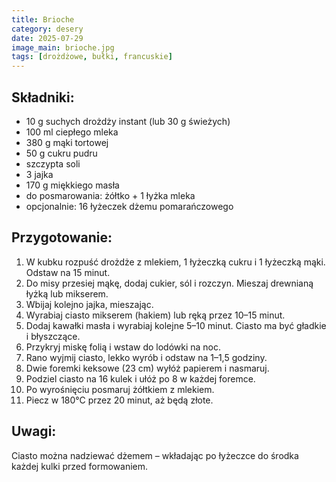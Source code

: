 ```yaml
---
title: Brioche
category: desery
date: 2025-07-29
image_main: brioche.jpg
tags: [drożdżowe, bułki, francuskie]
---
```


## Składniki:
- 10 g suchych drożdży instant (lub 30 g świeżych)
- 100 ml ciepłego mleka
- 380 g mąki tortowej
- 50 g cukru pudru
- szczypta soli
- 3 jajka
- 170 g miękkiego masła
- do posmarowania: żółtko + 1 łyżka mleka
- opcjonalnie: 16 łyżeczek dżemu pomarańczowego

## Przygotowanie:
1. W kubku rozpuść drożdże z mlekiem, 1 łyżeczką cukru i 1 łyżeczką mąki. Odstaw na 15 minut.
2. Do misy przesiej mąkę, dodaj cukier, sól i rozczyn. Mieszaj drewnianą łyżką lub mikserem.
3. Wbijaj kolejno jajka, mieszając.
4. Wyrabiaj ciasto mikserem (hakiem) lub ręką przez 10–15 minut.
5. Dodaj kawałki masła i wyrabiaj kolejne 5–10 minut. Ciasto ma być gładkie i błyszczące.
6. Przykryj miskę folią i wstaw do lodówki na noc.
7. Rano wyjmij ciasto, lekko wyrób i odstaw na 1–1,5 godziny.
8. Dwie foremki keksowe (23 cm) wyłóż papierem i nasmaruj.
9. Podziel ciasto na 16 kulek i ułóż po 8 w każdej foremce.
10. Po wyrośnięciu posmaruj żółtkiem z mlekiem.
11. Piecz w 180°C przez 20 minut, aż będą złote.

## Uwagi:
Ciasto można nadziewać dżemem – wkładając po łyżeczce do środka każdej kulki przed formowaniem.


